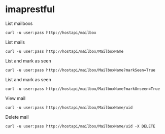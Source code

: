 imaprestful
===========

List mailboxs

    curl -u user:pass http://hostapi/mailbox

List mails

    curl -u user:pass http://hostapi/mailbox/MailboxName
    
List and mark as seen

    curl -u user:pass http://hostapi/mailbox/MailboxName?markSeen=True

List and mark as seen

    curl -u user:pass http://hostapi/mailbox/MailboxName?markUnseen=True

View mail

    curl -u user:pass http://hostapi/mailbox/MailboxName/uid
    
Delete mail

    curl -u user:pass http://hostapi/mailbox/MailboxName/uid -X DELETE
